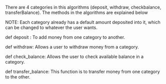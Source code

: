 There are 4 categories in this algorithms (deposit, withdraw, checkbalance, transferBalance). The methods in the algorithms are explained below

NOTE: Each category already has a default amount deposited into it, which can be changed to whatever the user wants.

def deposit : 
  To add money from one category to another.
 
def withdraw:
 Allows a user to withdraw money from a category.
  
def check_balance:
  Allows the user to check available balance in a category.
  
def transfer_balance:
  This function is to transfer money from one category to the other.
  
  
